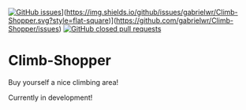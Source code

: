 [![GitHub issues](https://img.shields.io/github/issues/badges/shields.svg)]()](https://img.shields.io/github/issues/gabrielwr/Climb-Shopper.svg?style=flat-square)](https://github.com/gabrielwr/Climb-Shopper/issues)
[![GitHub closed pull requests](https://img.shields.io/github/issues-pr-closed/gabrielwr/Climb-Shopper.svg?style=flat-square)](https://github.com/gabrielwr/Climb-Shopper/pulls?q=is%3Apr+is%3Aclosed)

# Climb-Shopper
Buy yourself a nice climbing area!

Currently in development!
